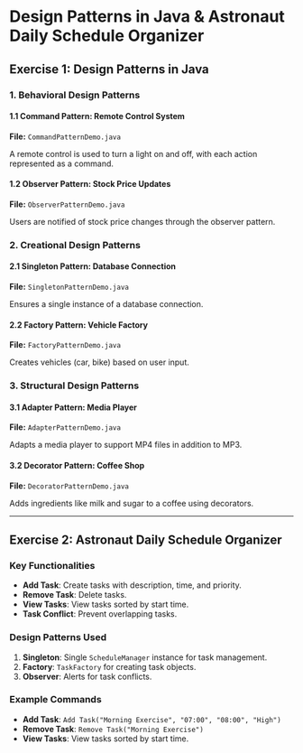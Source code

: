 # Design Patterns in Java & Astronaut Daily Schedule Organizer

## Exercise 1: Design Patterns in Java

### 1. Behavioral Design Patterns

#### 1.1 Command Pattern: Remote Control System
**File:** `CommandPatternDemo.java`

A remote control is used to turn a light on and off, with each action represented as a command.

#### 1.2 Observer Pattern: Stock Price Updates
**File:** `ObserverPatternDemo.java`

Users are notified of stock price changes through the observer pattern.

### 2. Creational Design Patterns

#### 2.1 Singleton Pattern: Database Connection
**File:** `SingletonPatternDemo.java`

Ensures a single instance of a database connection.

#### 2.2 Factory Pattern: Vehicle Factory
**File:** `FactoryPatternDemo.java`

Creates vehicles (car, bike) based on user input.

### 3. Structural Design Patterns

#### 3.1 Adapter Pattern: Media Player
**File:** `AdapterPatternDemo.java`

Adapts a media player to support MP4 files in addition to MP3.

#### 3.2 Decorator Pattern: Coffee Shop
**File:** `DecoratorPatternDemo.java`

Adds ingredients like milk and sugar to a coffee using decorators.

---

## Exercise 2: Astronaut Daily Schedule Organizer

### Key Functionalities
- **Add Task**: Create tasks with description, time, and priority.
- **Remove Task**: Delete tasks.
- **View Tasks**: View tasks sorted by start time.
- **Task Conflict**: Prevent overlapping tasks.

### Design Patterns Used
1. **Singleton**: Single `ScheduleManager` instance for task management.
2. **Factory**: `TaskFactory` for creating task objects.
3. **Observer**: Alerts for task conflicts.

### Example Commands
- **Add Task**: `Add Task("Morning Exercise", "07:00", "08:00", "High")`
- **Remove Task**: `Remove Task("Morning Exercise")`
- **View Tasks**: View tasks sorted by start time.
